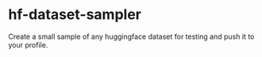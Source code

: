# hf-dataset-sampler
Create a small sample of any huggingface dataset for testing and push it to your profile.
